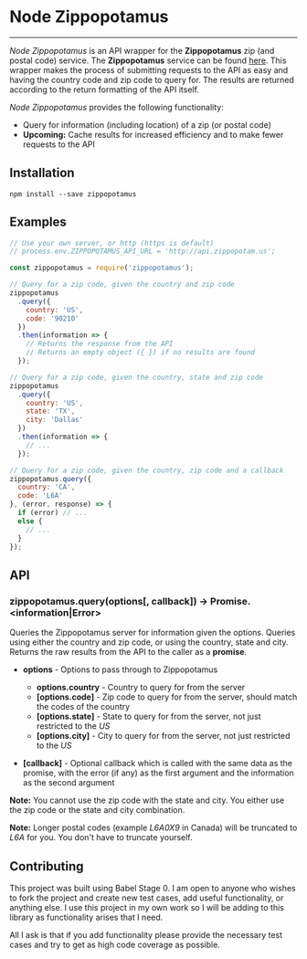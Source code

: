 # Node Zippopotamus
---

*Node Zippopotamus* is an API wrapper for the **Zippopotamus** zip (and postal code) service.  The **Zippopotamus** service can be found [here](http://zippopotam.us).  This wrapper makes the process of submitting requests to the API as easy and having the country code and zip code to query for.  The results are returned according to the return formatting of the API itself.

*Node Zippopotamus* provides the following functionality:

- Query for information (including location) of a zip (or postal code)
- **Upcoming:** Cache results for increased efficiency and to make fewer requests to the API

## Installation

```npm install --save zippopotamus```

## Examples

```javascript
// Use your own server, or http (https is default)
// process.env.ZIPPOPOTAMUS_API_URL = 'http://api.zippopotam.us';

const zippopotamus = require('zippopotamus');

// Query for a zip code, given the country and zip code
zippopotamus
  .query({
    country: 'US',
    code: '90210'
  })
  .then(information => {
    // Returns the response from the API
    // Returns an empty object ({ }) if no results are found
  });

// Query for a zip code, given the country, state and zip code
zippopotamus
  .query({
    country: 'US',
    state: 'TX',
    city: 'Dallas'
  })
  .then(information => {
    // ...
  });

// Query for a zip code, given the country, zip code and a callback
zippopotamus.query({
  country: 'CA',
  code: 'L6A'
}, (error, response) => {
  if (error) // ...
  else {
    // ...
  }
});
```

## API

### zippopotamus.query(options[, callback]) -> Promise.<information|Error>

Queries the Zippopotamus server for information given the options.  Queries using either the country and zip code, or using the country, state and city.  Returns the raw results from the API to the caller as a **promise**.

- **options** - Options to pass through to Zippopotamus

  - **options.country** - Country to query for from the server
  - **[options.code]** - Zip code to query for from the server, should match the codes of the country
  - **[options.state]** - State to query for from the server, not just restricted to the *US*
  - **[options.city]** - City to query for from the server, not just restricted to the *US*

- **[callback]** - Optional callback which is called with the same data as the promise, with the error (if any) as the first argument and the information as the second argument

**Note:** You cannot use the zip code with the state and city.  You either use the zip code or the state and city combination.

**Note:** Longer postal codes (example *L6A0X9* in Canada) will be truncated to *L6A* for you.  You don't have to truncate yourself.

## Contributing

This project was built using Babel Stage 0. I am open to anyone who wishes to fork the project and create new test cases, add useful functionality, or anything else. I use this project in my own work so I will be adding to this library as functionality arises that I need.

All I ask is that if you add functionality please provide the necessary test cases and try to get as high code coverage as possible.